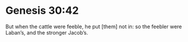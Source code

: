 # Genesis 30:42

But when the cattle were feeble, he put [them] not in: so the feebler were Laban’s, and the stronger Jacob’s.